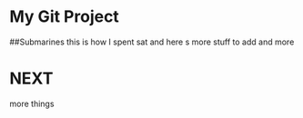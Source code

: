 # My Git Project
##Submarines
this is how I spent sat
and here s more stuff to add
and more

# NEXT 
more things
